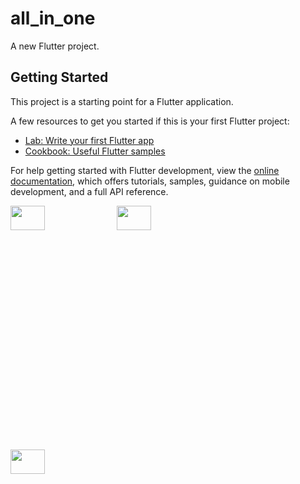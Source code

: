# all_in_one

A new Flutter project.

## Getting Started

This project is a starting point for a Flutter application.

A few resources to get you started if this is your first Flutter project:

- [Lab: Write your first Flutter app](https://docs.flutter.dev/get-started/codelab)
- [Cookbook: Useful Flutter samples](https://docs.flutter.dev/cookbook)

For help getting started with Flutter development, view the
[online documentation](https://docs.flutter.dev/), which offers tutorials,
samples, guidance on mobile development, and a full API reference.



<p>

<img src="https://user-images.githubusercontent.com/117918175/229313232-42da2a83-6388-4629-9018-2d81a2a084c0.png" height="10%" width ="33%" >
<img src="https://user-images.githubusercontent.com/117918175/229313263-ae3dd3c9-9b4c-4c27-814e-895d06da8a6f.png" height="10%" width ="33%" >
<img src="https://user-images.githubusercontent.com/117918175/229313314-d60fecf3-1925-4253-9650-f6064129a49d.png" height="10%" width ="33%" >

</p>

